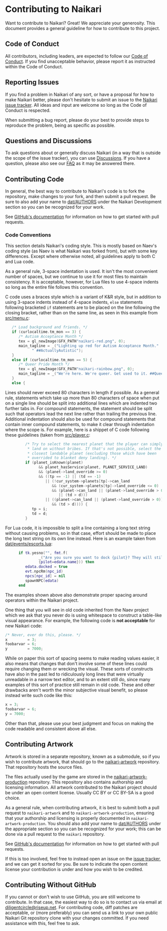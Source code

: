 # Contributing to Naikari

Want to contribute to Naikari? Great! We appreciate your generosity.
This document provides a general guideline for how to contribute to this
project.

## Code of Conduct

All contributors, including leaders, are expected to follow our
[Code of Conduct](code_of_conduct.md). If you find unacceptable
behavior, please report it as instructed within the Code of Conduct.

## Reporting Issues

If you find a problem in Naikari of any sort, or have a proposal for how
to make Naikari better, please don't hesitate to submit an issue to the
[Naikari issue tracker](https://github.com/naikari/naikari/issues). All
ideas and input are welcome so long as the Code of Conduct is respected.

When submitting a bug report, please do your best to provide steps to
reproduce the problem, being as specific as possible.

## Questions and Discussions

To ask questions about or generally discuss Naikari (in a way that is
outside the scope of the issue tracker), you can use
[Discussions](https://github.com/naikari/naikari/discussions). If you
have a question, please also see our
[FAQ](https://github.com/naikari/naikari/wiki/FAQ) as it may be answered
there.

## Contributing Code

In general, the best way to contribute to Naikari's code is to fork the
repository, make changes to your fork, and then submit a pull request.
Be sure to also add your name to [dat/AUTHORS](dat/AUTHORS) under the
Naikari Development section so you can be recognized for your work.

See [GitHub's documentation](https://docs.github.com/en/pull-requests)
for information on how to get started with pull requests.

### Code Conventions

This section details Naikari's coding style. This is mostly based on
Naev's coding style (as Naev is what Naikari was forked from), but with
some key differences. Except where otherwise noted, all guidelines apply
to both C and Lua code.

As a general rule, 3-space indentation is used. It isn't the most
convenient number of spaces, but we continue to use it for most files
to maintain consistency. It is acceptable, however, for Lua files to use
4-space indents so long as the entire file follows this convention.

C code uses a braces style which is a variant of K&R style, but in
addition to using 3-space indents instead of 4-space indents, `else`
statements following bracketed `if` statements are to be placed on the
line following the closing bracket, rather than on the same line, as
seen in this example from [src/menu.c](src/menu.c):

```c
   /* Load background and friends. */
   if (curlocaltime.tm_mon == 3) {
      /* Autism Acceptance Month */
      tex = gl_newImage(GFX_PATH"naikari-red.png", 0);
      main_tagline = _("Lighting up red for Autism Acceptance Month."
            " ##ActuallyAutistic");
   }
   else if (curlocaltime.tm_mon == 5) {
      /* Queer Pride Month */
      tex = gl_newImage(GFX_PATH"naikari-rainbow.png", 0);
      main_tagline = _("We're here. We're queer. Get used to it. ##QueerPride");
   }
   else {
```

Lines should never exceed 80 characters in length if possible. As a
general rule, statements which take up more than 80 characters of space
when put on a single line should be split into additional lines which
are indented two further tabs in. For compound statements, the statement
should be split such that operators lead the next line rather than
trailing the previous line. Additional indentation should also be used
for compound statements that contain inner compound statements, to make
it clear through indentation where the scope is. For example, here is a
shippet of C code following these guidelines (taken from
[src/player.c](src/player.c):

```c
         /* Try to select the nearest planet that the player can simply
          * land on without bribes. If that's not possible, select the
          * closest landable planet (excluding those which have been
          * overrided to blanket deny landing). */
         if (planet_isKnown(planet)
               && planet_hasService(planet, PLANET_SERVICE_LAND)
               && (planet->land_override >= 0)
               && ((tp == -1) || (td == -1)
                  || (!cur_system->planets[tp]->can_land
                     && (cur_system->planets[tp]->land_override <= 0)
                     && (planet->can_land || (planet->land_override > 0)
                        || (td > d)))
                  || ((planet->can_land || (planet->land_override > 0))
                     && (td > d)))) {
            tp = i;
            td = d;
         }
```

For Lua code, it is impossible to split a line containing a long text
string without causing problems, so in that case, effort should be made
to place the long text string on its own line instead. Here is an
example taken from [dat/events/escorts.lua](dat/events/escorts.lua):

```lua
      if tk.yesno("", fmt.f(
               _("Are you sure you want to dock {pilot}? They will still be paid royalties, but will not join you in space until you undock them."),
               {pilot=edata.name})) then
         edata.docked = true
         evt.npcRm(npc_id)
         npcs[npc_id] = nil
         spawnNPC(edata)
      end
```

The examples shown above also demonstrate proper spacing around
operators within the Naikari project.

One thing that you will see in old code inherited from the Naev project
which we ask that you never do is using whitespace to construct a
table-like visual appearance. For example, the following code is
**not acceptable** for new Naikari code:

```c
/* Never, ever do this, please. */
x         = 3;
foobarvar = 6;
y         = 7000;
```

While on paper this sort of spacing seems to make reading values easier,
it also means that changes that don't involve some of these lines could
require changing them or wrecking the visual. These sorts of constructs
have also in the past led to ridiculously long lines that were virtually
unreadable in a narrow text editor, and to an extent still do, since
many examples of this sort of practice still remain in old code. These
and other drawbacks aren't worth the minor subjective visual benefit, so
please instead write such code like this:

```c
x = 3;
foobarvar = 6;
y = 7000;
```

Other than that, please use your best judgment and focus on making the
code readable and consistent above all else.

## Contributing Artwork

Artwork is stored in a separate repository, known as a submodule, so if
you wish to contribute artwork, that should go to the
[naikari-artwork](https://github.com/naikari/naikari-artwork)
repository. That repository hosts the source files.

The files actually used by the game are stored in the
[naikari-artwork-production](https://github.com/naikari/naikari-artwork-production)
repository. This repository also contains authorship and licensing
information. All artwork contributed to the Naikari project should be
under an open content license. Usually CC BY or CC BY-SA is a good
choice.

As a general rule, when contributing artwork, it is best to submit both
a pull request to `naikari-artwork` and to `naikari-artwork-production`,
ensuring that your authorship and licensing is properly documented in
`naikari-artwork-production`. You should also add your name to
[dat/AUTHORS](dat/AUTHORS) under the appropriate section so you can be
recognized for your work; this can be done via a pull request to the
`naikari` repository.

See [GitHub's documentation](https://docs.github.com/en/pull-requests)
for information on how to get started with pull requests.

If this is too involved, feel free to instead open an issue on the
[issue tracker](https://github.com/naikari/naikari/issues), and we can
get it sorted for you. Be sure to indicate the open content license your
contribution is under and how you wish to be credited.

## Contributing Without GitHub

If you cannot or don't wish to use GitHub, you are still welcome to
contribute. In that case, the easiest way to do so is to contact us via
email at [diligentcircle@riseup.net](mailto:diligentcircle@riseup.net).
For contributing code, diff patches are acceptable, or (more preferably)
you can send us a link to your own public Naikari Git repository clone
with your changes committed. If you need assistance with this, feel free
to ask.
